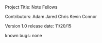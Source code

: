 Project Title:
Note Fellows

Contributors:
Adam
Jared
Chris
Kevin
Connor

Version 1.0 release date:
11/20/15

known bugs:
none
